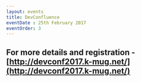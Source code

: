 ```yaml
---
layout: events
title: DevConfluence
eventDate : 25th February 2017
eventOrder: 3
---
```


## For more details and registration - [http://devconf2017.k-mug.net/](http://devconf2017.k-mug.net/)